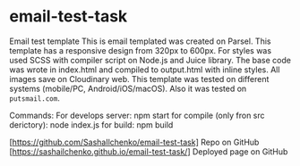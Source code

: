 # email-test-task
Email test template
This is email templated was created on Parsel. 
This template has a responsive design from 320px to 600px. 
   For styles was used SCSS with compiler script on Node.js and Juice library. The base code was wrote in index.html and compiled to output.html with inline styles.
 All images save on Cloudinary web. 
 This template was tested on different systems (mobile/PC, Android/iOS/macOS). Also it was tested on `putsmail.com`. 

Commands:
For develops server: npm start
for compile (only fron src derictory): node index.js
for build: npm build 


[https://github.com/SashaIlchenko/email-test-task] Repo on GitHub
[https://sashailchenko.github.io/email-test-task/] Deployed page on GitHub 

